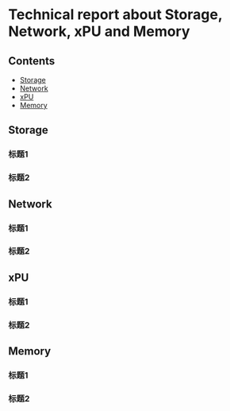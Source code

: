 # Technical report about Storage, Network, xPU and Memory
## Contents
* [Storage](#Storage)
* [Network](#Network)
* [xPU](#xPU)
* [Memory](#Memory)
## Storage
### 标题1
### 标题2
## Network
### 标题1
### 标题2
## xPU
### 标题1
### 标题2
## Memory
### 标题1
### 标题2
